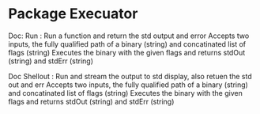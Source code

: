 # Package Execuator

Doc:
Run : Run a function and return the std output and error
Accepts two inputs, the fully qualified path of a binary (string) and concatinated list of flags (string)
Executes the binary with the given flags and
returns stdOut (string) and stdErr (string)

Doc
Shellout : Run and stream the output to std display, also retuen the std out and err
Accepts two inputs, the fully qualified path of a binary (string) and concatinated list of flags (string)
Executes the binary with the given flags and
returns stdOut (string) and stdErr (string)
